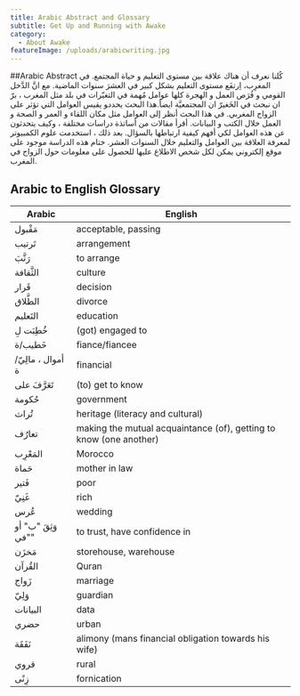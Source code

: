 ```yaml
---
title: Arabic Abstract and Glossary
subtitle: Get Up and Running with Awake
category:
  - About Awake
featureImage: /uploads/arabicwriting.jpg
---
```

##Arabic Abstract
كُلنا نعرف أن هناك علاقة بين مستوى التعليم و حياة المجتمع. في المغرِب، اِرتفَع مستوى التعليم بشكل كبير في العشرَ سنوات الماضية. مع انَّ الدَّخل القومي و فُرَص العمل و الهجرة كلها عوامل مُهمة في التغيّرات في بلد مثل المغرب ، برّ ان نبحث في الخَغيرّ ان المجتمعيَّة ايضاً.هذا البحث يحددﻮ يقيس العوامل التي تؤثر على  الزواج المغربي. في هذا البحث   أنظر إلى العوامل مثل مكان اللقاء و العمر و الصحة و العمل خلال الكتب و البيانات. أقرأ مقالات من أساتذة دراسات مختلفة ، وكيف يتحدثون عن هذه العوامل لكي أفهم كيفية ارتباطها بالسؤال. بعد ذلك ، استخدمت علوم الكمبيوتر لمعرفة العلاقة بين  العوامل والتعليم خلال  السنوات العشر. ختام هذه الدراسة موجود على موقع إلكتروني يمكن لكل شخص الاطلاع عليها للحصول على معلومات حول الزواج في المغرب.


## Arabic to English Glossary
| Arabic | English                                                                   |
| ------ | ------------------------------------------------------------------------- |
| مَقْبول  | acceptable, passing                                                       |
| تَرتيب  | arrangement                                                               |
| رَتَّبَ    | to arrange                                                                |
|الثَّقافة | culture                                                                   |
|قَرار    | decision                                                                  |
|الطَّلاق   | divorce                                                                   |
|التَعليم | education                                                                 |
|خُطِبَت لِ  | (got) engaged to                                                          |
|خَطيب/ة  | fiance/fiancee                                                            |
|أموال ، مالِيّ/ة | financial                                                          |
|تَعَرَّفَ على | (to) get to know                                                         |
|حُكومة   | government                                                                |
|تُراث    | heritage (literacy and cultural)                                          |
|تعارُف   | making the mutual acquaintance (of), getting to know (one another)        |
|المَعْرِب  | Morocco                                                                   |
|حَماة    | mother in law                                                             |
|فَتير    | poor                                                                      |
|غَنِيّ     | rich                                                                      |
|عُرس     | wedding                                                                   |
|وَثِقَ "ب" أو "في"   | to trust, have confidence in                                    |
|مَخزَن    | storehouse, warehouse                                                     |
|القُرآن  |Quran                                                                      |
|زَواج    |marriage                                                                   |
|وَلِيّ‎     |guardian                                                                   |
|البيانات |data                                                                      |
|حضري    | urban                                                                     |
|نَفَقَة    |alimony (mans financial obligation towards his wife)                       |
|قروي    |rural                                                                      |
|زِنًى     |fornication                                                                |
